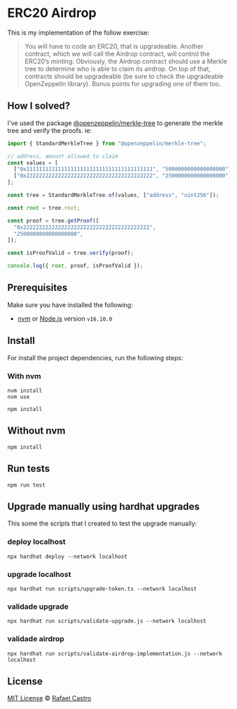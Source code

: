 # ERC20 Airdrop

This is my implementation of the follow exercise:

> You will have to code an ERC20, that is upgradeable. Another contract, which we will call the Airdrop contract,
> will control the ERC20’s minting. Obviously, the Airdrop contract should use a Merkle tree to determine who is
> able to claim its airdrop.
> On top of that, contracts should be upgradeable (be sure to check the upgradeable OpenZeppelin library).
> Bonus points for upgrading one of them too.

## How I solved?

I've used the package [@openzeppelin/merkle-tree](https://github.com/OpenZeppelin/merkle-tree) to generate the merkle tree and verify the proofs. ie:

```typescript
import { StandardMerkleTree } from "@openzeppelin/merkle-tree";

// address, amount allowed to claim
const values = [
  ["0x1111111111111111111111111111111111111111", "5000000000000000000"],
  ["0x2222222222222222222222222222222222222222", "2500000000000000000"],
];

const tree = StandardMerkleTree.of(values, ["address", "uint256"]);

const root = tree.root;

const proof = tree.getProof([
  "0x2222222222222222222222222222222222222222",
  "2500000000000000000",
]);

const isProofValid = tree.verify(proof);

console.log({ root, proof, isProofValid });
```

## Prerequisites

Make sure you have installed the following:

- [nvm](https://github.com/nvm-sh/nvm) or [Node.js](https://nodejs.org/en) version `v16.10.0`

## Install

For install the project dependencies, run the following steps:

### With nvm

```shell
nvm install
nvm use

npm install
```

## Without nvm

```shell
npm install
```

## Run tests

```shell
npm run test
```

## Upgrade manually using hardhat upgrades

This some the scripts that I created to test the upgrade manually:

### deploy localhost

```shell
npx hardhat deploy --network localhost
```

### upgrade localhost

```shell
npx hardhat run scripts/upgrade-token.ts --network localhost
```

### validade upgrade

```shell
npx hardhat run scripts/validate-upgrade.js --network localhost
```

### validade airdrop

```shell
npx hardhat run scripts/validate-airdrop-implementation.js --network localhost
```

## License

[MIT License](LICENSE) &copy; [Rafael Castro](https://github.com/RafaelC457ro)

